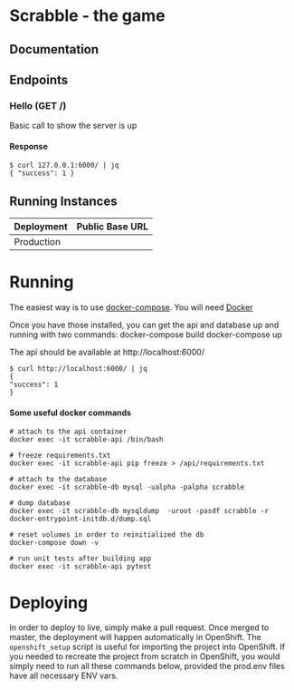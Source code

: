 # Scrabble - the game

## Documentation

## Endpoints

### Hello (GET /)
Basic call to show the server is up
#### Response
    $ curl 127.0.0.1:6000/ | jq
    { "success": 1 }


## Running Instances

| Deployment            | Public Base URL                                 |
|-----------------------|-------------------------------------------------|
| Production            |   |

# Running
The easiest way is to use [docker-compose](https://docs.docker.com/compose/install/).
You will need [Docker](https://docs.docker.com/engine/install/)

Once you have those installed, you can get the api and database up and running with two commands:
    docker-compose build
    docker-compose up

The api should be available at http://localhost:6000/

    $ curl http://localhost:6000/ | jq
    {
    "success": 1
    }

#### Some useful docker commands
    # attach to the api container
    docker exec -it scrabble-api /bin/bash

    # freeze requirements.txt
    docker exec -it scrabble-api pip freeze > /api/requirements.txt

    # attach to the database
    docker exec -it scrabble-db mysql -ualpha -palpha scrabble

    # dump database
    docker exec -it scrabble-db mysqldump  -uroot -pasdf scrabble -r docker-entrypoint-initdb.d/dump.sql

    # reset volumes in order to reinitialized the db
    docker-compose down -v

    # run unit tests after building app
    docker exec -it scrabble-api pytest

# Deploying
In order to deploy to live, simply make a pull request.  Once merged to master, the deployment will happen automatically in OpenShift.
The `openshift_setup` script is useful for importing the project into OpenShift. If you needed to recreate the project from
scratch in OpenShift, you would simply need to run all these commands below, provided the prod.env files have all necessary ENV vars.
